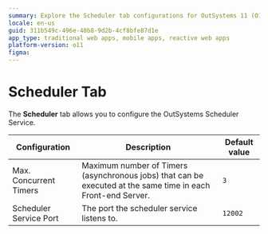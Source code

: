 ```yaml
---
summary: Explore the Scheduler tab configurations for OutSystems 11 (O11), including maximum concurrent timers and service port settings.
locale: en-us
guid: 311b549c-496e-40b8-9d2b-4cf8bfe87d1e
app_type: traditional web apps, mobile apps, reactive web apps
platform-version: o11
figma:
---
```


# Scheduler Tab

The **Scheduler** tab allows you to configure the OutSystems Scheduler Service.

Configuration | Description | Default value  
---|---|---  
Max. Concurrent Timers | Maximum number of Timers (asynchronous jobs) that can be executed at the same time in each Front-end Server. | `3`  
Scheduler Service Port | The port the scheduler service listens to. | `12002`
